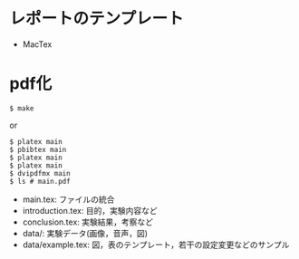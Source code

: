 # レポートのテンプレート
- MacTex

# pdf化

```
$ make
```

or

```
$ platex main
$ pbibtex main
$ platex main
$ platex main
$ dvipdfmx main
$ ls # main.pdf
```

- main.tex: ファイルの統合
- introduction.tex: 目的，実験内容など
- conclusion.tex: 実験結果，考察など
- data/: 実験データ(画像，音声，図)
- data/example.tex: 図，表のテンプレート，若干の設定変更などのサンプル
